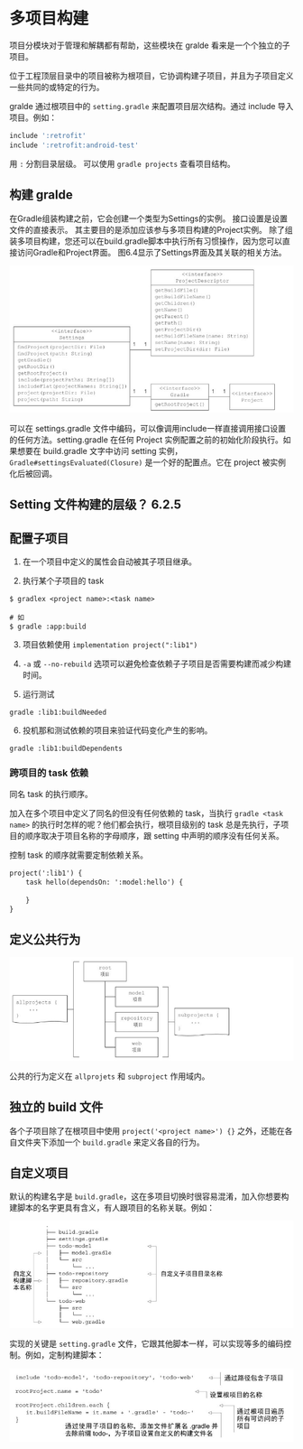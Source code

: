 # 多项目构建

项目分模块对于管理和解耦都有帮助，这些模块在 gralde 看来是一个个独立的子项目。

位于工程顶层目录中的项目被称为根项目，它协调构建子项目，并且为子项目定义一些共同的或特定的行为。

gralde 通过根项目中的 `setting.gradle` 来配置项目层次结构。通过 include 导入项目。例如：

```groovy
include ':retrofit'
include ':retrofit:android-test'
```
用 `:` 分割目录层级。 可以使用 `gradle projects` 查看项目结构。

## 构建 gralde

在Gradle组装构建之前，它会创建一个类型为Settings的实例。 接口设置是设置文件的直接表示。 其主要目的是添加应该参与多项目构建的Project实例。 除了组装多项目构建，您还可以在build.gradle脚本中执行所有习惯操作，因为您可以直接访问Gradle和Project界面。 图6.4显示了Settings界面及其关联的相关方法。

![Setting Api](images/setting_api.jpg)

可以在 settings.gradle 文件中编码，可以像调用include一样直接调用接口设置的任何方法。setting.gradle 在任何 Project 实例配置之前的初始化阶段执行。如果想要在 build.gradle 文字中访问 setting 实例，`Gradle#settingsEvaluated(Closure)` 是一个好的配置点。它在 project 被实例化后被回调。

## Setting 文件构建的层级？ 6.2.5


## 配置子项目

1. 在一个项目中定义的属性会自动被其子项目继承。

2. 执行某个子项目的 task

```shell
$ gradlex <project name>:<task name>

# 如
$ gradle :app:build
```

3. 项目依赖使用 `implementation project(":lib1")`

4. `-a` 或 `--no-rebuild` 选项可以避免检查依赖子子项目是否需要构建而减少构建时间。

5. 运行测试

```
gradle :lib1:buildNeeded
```

6. 投机那和测试依赖的项目来验证代码变化产生的影响。

```
gradle :lib1:buildDependents
```

### 跨项目的 task 依赖

同名 task 的执行顺序。

加入在多个项目中定义了同名的但没有任何依赖的 task，当执行 `gradle <task name>` 的执行时怎样的呢？他们都会执行，根项目级别的 task 总是先执行，子项目的顺序取决于项目名称的字母顺序，跟 setting 中声明的顺序没有任何关系。

控制 task 的顺序就需要定制依赖关系。

```
project(':lib1') {
    task hello(dependsOn: ':model:hello') {

    }
}

```

## 定义公共行为

![](images/all_sub_project.jpg)

公共的行为定义在 `allprojets` 和 `subproject` 作用域内。


## 独立的 build 文件

各个子项目除了在根项目中使用 `project('<project name>') {}` 之外，还能在各自文件夹下添加一个 `build.gradle` 来定义各自的行为。


## 自定义项目

默认的构建名字是 `build.gradle`，这在多项目切换时很容易混淆，加入你想要构建脚本的名字更具有含义，有人跟项目的名称关联。例如：

![](images/build_script_name.jpg)

实现的关键是 `setting.gradle` 文件，它跟其他脚本一样，可以实现等多的编码控制。例如，定制构建脚本：

![](images/custom_build_scrip_name.jpg)
